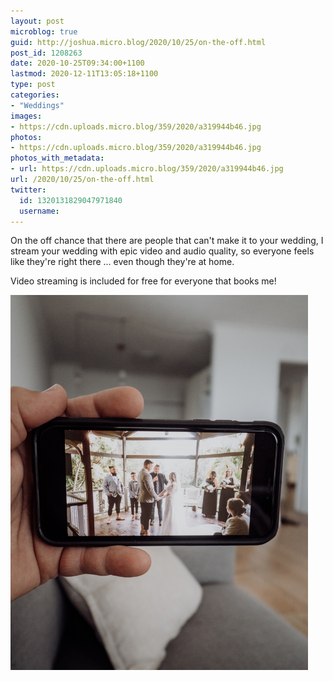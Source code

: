 ```yaml
---
layout: post
microblog: true
guid: http://joshua.micro.blog/2020/10/25/on-the-off.html
post_id: 1208263
date: 2020-10-25T09:34:00+1100
lastmod: 2020-12-11T13:05:18+1100
type: post
categories:
- "Weddings"
images:
- https://cdn.uploads.micro.blog/359/2020/a319944b46.jpg
photos:
- https://cdn.uploads.micro.blog/359/2020/a319944b46.jpg
photos_with_metadata:
- url: https://cdn.uploads.micro.blog/359/2020/a319944b46.jpg
url: /2020/10/25/on-the-off.html
twitter:
  id: 1320131829047971840
  username: 
---
```

On the off chance that there are people that can't make it to your wedding, I stream your wedding with epic video and audio quality, so everyone feels like they're right there ... even though they're at home.

Video streaming is included for free for everyone that books me!

<img src="uploads/2020/a319944b46.jpg" width="476" height="600" alt="" />
